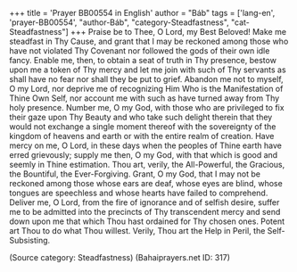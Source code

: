 +++
title = 'Prayer BB00554 in English'
author = "Báb"
tags = ['lang-en', 'prayer-BB00554', "author-Báb", "category-Steadfastness", "cat-Steadfastness"]
+++
Praise be to Thee, O Lord, my Best Beloved!  Make me steadfast in Thy Cause, and grant that I may be reckoned among those who have not violated Thy Covenant nor followed the gods of their own idle fancy.
Enable me, then, to obtain a seat of truth in Thy presence, bestow upon me a token of Thy mercy and let me join with such of Thy servants as shall have no fear nor shall they be put to grief.  Abandon me not to myself, O my Lord, nor deprive me of recognizing Him Who is the Manifestation of Thine Own Self, nor account me with such as have turned away from Thy holy presence.  Number me, O my God, with those who are privileged to fix their gaze upon Thy Beauty and who take such delight therein that they would not exchange a single moment thereof with the sovereignty of the kingdom of heavens and earth or with the entire realm of creation.  Have mercy on me, O Lord, in these days when the peoples of Thine earth have erred grievously; supply me then, O my God, with that which is good and seemly in Thine estimation. Thou art, verily, the All-Powerful, the Gracious, the Bountiful, the Ever-Forgiving.
Grant, O my God, that I may not be reckoned among those whose ears are deaf, whose eyes are blind, whose tongues are speechless and whose hearts have failed to comprehend.  Deliver me, O Lord, from the fire of ignorance and of selfish desire, suffer me to be admitted into the precincts of Thy transcendent mercy and send down upon me that which Thou hast ordained for Thy chosen ones.  Potent art Thou to do what Thou willest.  Verily, Thou art the Help in Peril, the Self-Subsisting.

(Source category: Steadfastness)
(Bahaiprayers.net ID: 317)
